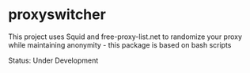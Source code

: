 # proxyswitcher
This project uses Squid and free-proxy-list.net to randomize your proxy while maintaining anonymity - this package is based on bash scripts


Status:
Under Development
